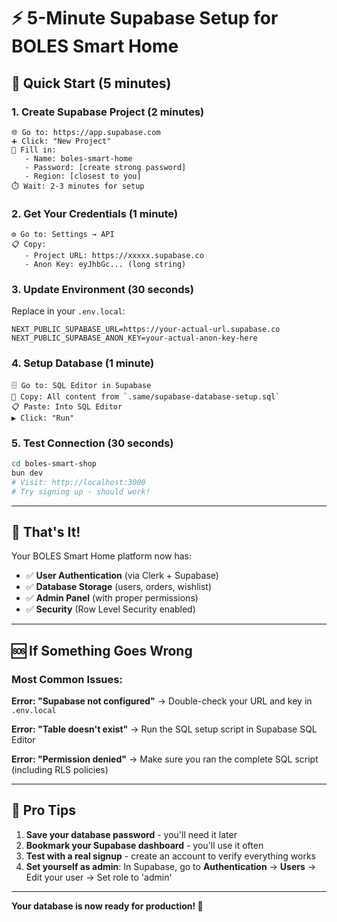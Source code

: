 # ⚡ 5-Minute Supabase Setup for BOLES Smart Home

## 🚀 **Quick Start (5 minutes)**

### **1. Create Supabase Project** (2 minutes)
```
🌐 Go to: https://app.supabase.com
➕ Click: "New Project"
📝 Fill in:
   - Name: boles-smart-home
   - Password: [create strong password]
   - Region: [closest to you]
⏱️ Wait: 2-3 minutes for setup
```

### **2. Get Your Credentials** (1 minute)
```
⚙️ Go to: Settings → API
📋 Copy:
   - Project URL: https://xxxxx.supabase.co
   - Anon Key: eyJhbGc... (long string)
```

### **3. Update Environment** (30 seconds)
Replace in your `.env.local`:
```env
NEXT_PUBLIC_SUPABASE_URL=https://your-actual-url.supabase.co
NEXT_PUBLIC_SUPABASE_ANON_KEY=your-actual-anon-key-here
```

### **4. Setup Database** (1 minute)
```
🗄️ Go to: SQL Editor in Supabase
📄 Copy: All content from `.same/supabase-database-setup.sql`
📋 Paste: Into SQL Editor
▶️ Click: "Run"
```

### **5. Test Connection** (30 seconds)
```bash
cd boles-smart-shop
bun dev
# Visit: http://localhost:3000
# Try signing up - should work!
```

---

## 🎯 **That's It!**

Your BOLES Smart Home platform now has:
- ✅ **User Authentication** (via Clerk + Supabase)
- ✅ **Database Storage** (users, orders, wishlist)
- ✅ **Admin Panel** (with proper permissions)
- ✅ **Security** (Row Level Security enabled)

---

## 🆘 **If Something Goes Wrong**

### **Most Common Issues:**

**Error: "Supabase not configured"**
→ Double-check your URL and key in `.env.local`

**Error: "Table doesn't exist"**
→ Run the SQL setup script in Supabase SQL Editor

**Error: "Permission denied"**
→ Make sure you ran the complete SQL script (including RLS policies)

---

## 🔧 **Pro Tips**

1. **Save your database password** - you'll need it later
2. **Bookmark your Supabase dashboard** - you'll use it often
3. **Test with a real signup** - create an account to verify everything works
4. **Set yourself as admin**: In Supabase, go to **Authentication** → **Users** → Edit your user → Set role to 'admin'

---

**Your database is now ready for production! 🎉**
